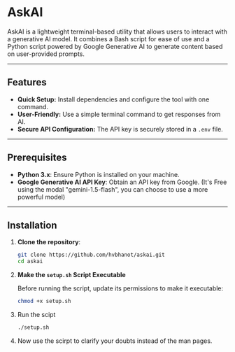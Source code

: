# AskAI

AskAI is a lightweight terminal-based utility that allows users to interact with a generative AI model. It combines a Bash script for ease of use and a Python script powered by Google Generative AI to generate content based on user-provided prompts.

---

## Features
- **Quick Setup:** Install dependencies and configure the tool with one command.
- **User-Friendly:** Use a simple terminal command to get responses from AI.
- **Secure API Configuration:** The API key is securely stored in a `.env` file.

---

## Prerequisites
- **Python 3.x**: Ensure Python is installed on your machine.
- **Google Generative AI API Key**: Obtain an API key from Google. (It's Free using the modal "gemini-1.5-flash", you can choose to use a more powerful model)

---

## Installation

1. **Clone the repository**:
   ```bash
   git clone https://github.com/hvbhanot/askai.git
   cd askai
   
2. **Make the `setup.sh` Script Executable**

   Before running the script, update its permissions to make it executable:

   ```bash
   chmod +x setup.sh

3. Run the scipt
   ```bash
   ./setup.sh

4. Now use the scirpt to clarify your doubts instead of the man pages.      

   
